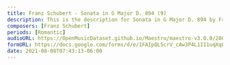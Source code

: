 ```yaml
---
title: Franz Schubert - Sonata in G Major D. 894 (9)
description: This is the description for Sonata in G Major D. 894 by Franz Schubert
composers: [Franz Schubert]
periods: [Romantic]
audioURL: https://OpenMusicDataset.github.io/Maestro/maestro-v3.0.0/2009/MIDI-Unprocessed_19_R2_2009_01_ORIG_MID--AUDIO_19_R2_2009_19_R2_2009_01_WAV.midi
formURL: https://docs.google.com/forms/d/e/1FAIpQLScrV_cAw3P4L1II1uqXqLDNWXmjE1vRC-Q9siL8KKpay2BkLA/viewform
date: 2021-08-08T07:43:13-06:00
---
```

